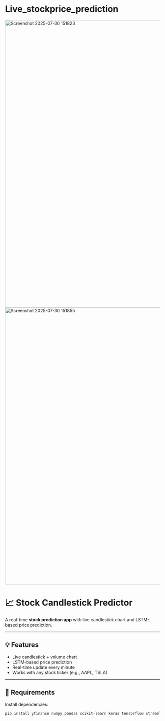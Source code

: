# Live_stockprice_prediction

<img width="1900" height="936" alt="Screenshot 2025-07-30 151823" src="https://github.com/user-attachments/assets/266fb2f8-c28f-4ab6-94bd-a97cc2679bb6" />
<img width="1898" height="903" alt="Screenshot 2025-07-30 151855" src="https://github.com/user-attachments/assets/0aeb5c6e-5127-42fa-a3dd-dfd2d2b2d497" />


# 📈 Stock Candlestick Predictor

A real-time **stock prediction app** with live candlestick chart and LSTM-based price prediction.

---

## 💡 Features
- Live candlestick + volume chart
- LSTM-based price prediction
- Real-time update every minute
- Works with any stock ticker (e.g., AAPL, TSLA)

---

## 🔧 Requirements

Install dependencies:
```bash
pip install yfinance numpy pandas scikit-learn keras tensorflow streamlit plotly
